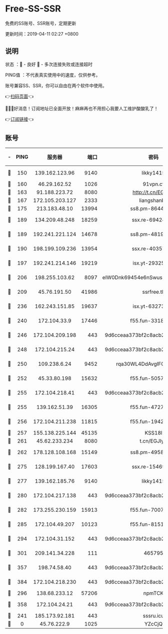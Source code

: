 # Free-SS-SSR

免费的SS账号、SSR账号，定期更新

更新时间：2019-04-11 02:27 +0800

## 说明

状态     ：🙂 - 良好 🙁 - 多次连接失败或连接超时

PING值   ：不代表真实使用中的速度，仅供参考。

账号兼容SS、SSR，你可以自由在两个软件中使用。

👉[扫码页面](https://liesauer.github.io/Free-SS-SSR/)👈

🎉🎉🎉好消息！订阅地址已全面开放！麻麻再也不用担心我要人工维护酸酸乳了！

👉[订阅链接](https://www.liesauer.net/yogurt/subscribe?ACCESS_TOKEN=DAYxR3mMaZAsaqUb)👈

## 账号

|-|PING|服务器|端口|密码|加密方式|区域|
|:----:|:----:|:-----:|-----:|:----:|:----:|:----:|
|🙂|150|139.162.123.96|9140|likky1415|aes-256-cfb|JP|
|🙂|160|46.29.162.52|1026|91vpn.cf|rc4-md5|RU|
|🙂|163|91.188.223.72|8080|http://t.cn/EGJIyrl|rc4-md5|RU|
|🙂|167|172.105.203.127|2333|liangshanbo|chacha20|JP|
|🙂|175|213.183.48.10|13994|ss8.pm-86447705|rc4-md5|RU|
|🙂|189|134.209.48.248|18259|ssx.re-69424971|aes-256-cfb|US|
|🙂|189|192.241.221.124|14678|ss8.pm-48196423|aes-256-cfb|US|
|🙂|190|198.199.109.236|13954|ssx.re-40357683|aes-256-cfb|US|
|🙂|197|192.241.214.146|19219|isx.yt-29325375|aes-256-cfb|US|
|🙂|206|198.255.103.62|8097|eIW0Dnk69454e6nSwuspv9DmS201tQ0D|aes-256-cfb|US|
|🙂|209|45.76.191.50|41986|ssrfree.tk|aes-256-cfb|SG|
|🙂|236|162.243.151.85|19637|isx.yt-63273269|aes-256-cfb|US|
|🙂|240|172.104.33.9|17446|f55.fun-33182550|aes-256-cfb|SG|
|🙂|246|172.104.209.198|443|9d6cceaa373bf2c8acb22e60b6a58be6|aes-256-cfb|US|
|🙂|248|172.104.215.24|443|9d6cceaa373bf2c8acb22e60b6a58be6|aes-256-cfb|US|
|🙂|250|109.238.6.24|9452|rqa30WL4DdAvgIFG6Fs3znzTa|aes-256-cfb|FR|
|🙂|252|45.33.80.198|15632|f55.fun-50578586|aes-256-cfb|US|
|🙂|255|172.104.218.41|443|9d6cceaa373bf2c8acb22e60b6a58be6|aes-256-cfb|US|
|🙂|255|139.162.51.39|16305|f55.fun-47276743|aes-256-cfb|SG|
|🙂|256|172.104.211.238|11815|f55.fun-19426355|aes-256-cfb|US|
|🙂|257|155.138.225.144|45135|KSS18l|rc4-md5|US|
|🙂|261|45.62.233.234|8080|t.cn/EGJIyrl|rc4-md5|CA|
|🙂|262|178.128.108.168|15149|ss8.pm-49584680|aes-256-cfb|SG|
|🙂|275|128.199.167.40|17603|ssx.re-15469058|aes-256-cfb|SG|
|🙂|277|139.162.185.76|9140|likky1415|aes-256-cfb|DE|
|🙂|280|172.104.217.138|443|9d6cceaa373bf2c8acb22e60b6a58be6|aes-256-cfb|US|
|🙂|282|173.255.230.159|15913|f55.fun-70074599|aes-256-cfb|US|
|🙂|285|172.104.49.207|10123|f55.fun-81514495|aes-256-cfb|SG|
|🙂|294|172.104.31.152|443|9d6cceaa373bf2c8acb22e60b6a58be6|aes-256-cfb|US|
|🙂|301|209.141.34.228|111|465795|aes-256-cfb|US|
|🙂|357|198.74.58.40|443|9d6cceaa373bf2c8acb22e60b6a58be6|aes-256-cfb|US|
|🙂|384|172.104.218.230|443|9d6cceaa373bf2c8acb22e60b6a58be6|aes-256-cfb|US|
|🙂|296|138.68.233.12|57206|npmTCK|rc4-md5|US|
|🙂|358|172.104.24.21|443|9d6cceaa373bf2c8acb22e60b6a58be6|aes-256-cfb|US|
|🙁|241|185.173.92.181|443|sssru.icu|rc4-md5|RU|
|🙁|0|45.76.222.9|1025|YZcCjQ|rc4-md5|JP|
